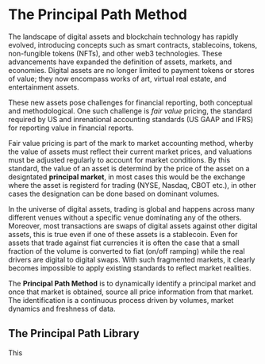 # The Principal Path Method

The landscape of digital assets and blockchain technology has rapidly evolved, introducing concepts such as smart contracts, stablecoins, tokens, non-fungible tokens (NFTs), and other web3 technologies. These advancements have expanded the definition of assets, markets, and economies. Digital assets are no longer limited to payment tokens or stores of value; they now encompass works of art, virtual real estate, and entertainment assets.

These new assets pose challenges for financial reporting, both conceptual and methodological. One such challenge is _fair value_ pricing, the standard required by US and inrenational accounting standards (US GAAP and IFRS) for reporting value in financial reports.

Fair value pricing is part of the mark to market accounting method, wherby the value of assets must reflect their current market prices, and valuations must be adjusted regularly to account for market conditions. By this standard, the value of an asset is determind by the price of the asset on a designtated  __principal market__, in most cases this would be the exchange where the asset is registerd for trading (NYSE, Nasdaq, CBOT etc.), in other cases the designation can be done based on dominant volumes. 



In the universe of digital assets, trading is global and happens across many different venues without a specific venue dominating any of the others. Moreover, most transactions are swaps of digital assets against other digital assets, this is true even if one of these assets is a stablecoin. Even for assets that trade against fiat currencies it is often the case that a small fraction of the volume is converted to fiat (on/off ramping) while the real drivers are digital to digital swaps. With such fragmented markets, it clearly becomes impossible to apply existing standards to reflect market realities.

The __Principal Path Method__ is to dynamically identify a principal market and once that market is obtained, source all price information from that market. The identification is a continuous process driven by volumes, market dynamics and freshness of data.

## The Principal Path Library
This
